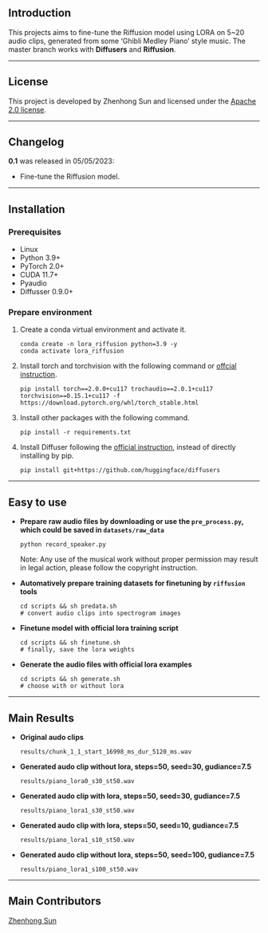 ## Introduction


This projects aims to fine-tune the Riffusion model using LORA on 5~20 audio clips, generated from some ‘Ghibli Medley Piano’ style music. The master branch works with **Diffusers** and **Riffusion**.

***
## License

This project is developed by Zhenhong Sun and licensed under the [Apache 2.0 license](LICENSE).

***
## Changelog
**0.1** was released in 05/05/2023:

* Fine-tune the Riffusion model.

***
## Installation

### Prerequisites
* Linux
* Python 3.9+
* PyTorch 2.0+
* CUDA 11.7+
* Pyaudio
* Diffusser 0.9.0+


### Prepare environment
1. Create a conda virtual environment and activate it.

    ```shell
    conda create -n lora_riffusion python=3.9 -y
    conda activate lora_riffusion
    ```

2. Install torch and torchvision with the following command or [offcial instruction](https://pytorch.org/get-started/locally/).
    ```shell
    pip install torch==2.0.0+cu117 trochaudio==2.0.1+cu117 torchvision==0.15.1+cu117 -f https://download.pytorch.org/whl/torch_stable.html
    ```

3. Install other packages with the following command.

    ```shell
    pip install -r requirements.txt
    ```

4. Install Diffuser following the [official instruction](https://huggingface.co/docs/diffusers/installation#install-from-source), instead of directly installing by pip.

    ```shell
    pip install git+https://github.com/huggingface/diffusers
    ```
***
## Easy to use

* **Prepare raw audio files by downloading or use the `pre_process.py`, which could be saved in `datasets/raw_data`**
    ```shell
    python record_speaker.py
    ```
    Note: Any use of the musical work without proper permission may result in legal action, please follow the copyright instruction.
* **Automatively prepare training datasets for finetuning by `riffusion` tools**
    
    ```shell
    cd scripts && sh predata.sh
    # convert audio clips into spectrogram images
    ```
* **Finetune model with official lora training script**
    
    ```shell
    cd scripts && sh finetune.sh
    # finally, save the lora weights
    ```
* **Generate the audio files with official lora examples**
    
    ```shell
    cd scripts && sh generate.sh
    # choose with or without lora
    ```
***
## Main Results

* **Original audo clips**
    ```shell
    results/chunk_1_1_start_16998_ms_dur_5120_ms.wav
    ```

* **Generated audo clip without lora, steps=50, seed=30, gudiance=7.5**
    ```shell
    results/piano_lora0_s30_st50.wav
    ```

* **Generated audo clip with lora, steps=50, seed=30, gudiance=7.5**
    ```shell
    results/piano_lora1_s30_st50.wav
    ```

* **Generated audo clip with lora, steps=50, seed=10, gudiance=7.5**
    ```shell
    results/piano_lora1_s10_st50.wav
    ```

* **Generated audo clip without lora, steps=50, seed=100, gudiance=7.5**
    ```shell
    results/piano_lora1_s100_st50.wav
    ```
***
## Main Contributors

[Zhenhong Sun](https://sites.google.com/view/sunzhenhong)
